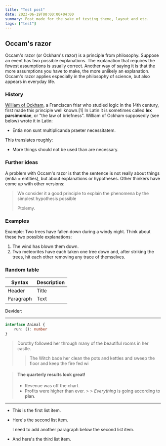 ```yaml
---
title: "Test post"
date: 2023-06-19T00:00:00+04:00
summary: Post made for the sake of testing theme, layout and etc.
tags: ["test"]
---
```


## Occam's razor

Occam's razor (or Ockham's razor) is a principle from philosophy. Suppose an event has two possible explanations. The explanation that requires the fewest assumptions is usually correct. Another way of saying it is that the more assumptions you have to make, the more unlikely an explanation. Occam's razor applies especially in the philosophy of science, but also appears in everyday life.

### History

[William of Ockham](https://simple.wikipedia.org/wiki/William_of_Ockham), a Franciscan friar who studied logic in the 14th century, first made this principle well known.[1] In Latin it is sometimes called **lex parsimoniae**, or "the law of briefness". William of Ockham supposedly (see below) wrote it in Latin:

- Entia non sunt multiplicanda praeter necessitatem.

This translates roughly:

- More things should not be used than are necessary.

### Further ideas

A problem with Occam's razor is that the sentence is not really about things (entia = entities), but about explanations or hypotheses. Other thinkers have come up with other versions:

> We consider it a good principle to explain the phenomena by the simplest hypothesis possible
>
> Ptolemy.

### Examples

Example: Two trees have fallen down during a windy night. Think about these two possible explanations:

1. The wind has blown them down.
2. Two meteorites have each taken one tree down and, after striking the trees, hit each other removing any trace of themselves.

### Random table

| Syntax    | Description |
| --------- | ----------- |
| Header    | Title       |
| Paragraph | Text        |

Devider:

---

```typescript
interface Animal {
    run: (): number
}
```

> Dorothy followed her through many of the beautiful rooms in her castle.
>
> > The Witch bade her clean the pots and kettles and sweep the floor and keep the fire fed wi

> #### The quarterly results look great!
>
> - Revenue was off the chart.
> - Profits were higher than ever.
    >
    >   _Everything_ is going according to **plan**.

---

* This is the first list item.
* Here's the second list item.

  I need to add another paragraph below the second list item.

- And here's the third list item.

